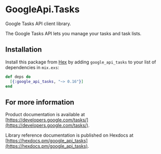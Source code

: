 # GoogleApi.Tasks

Google Tasks API client library.

The Google Tasks API lets you manage your tasks and task lists.

## Installation

Install this package from [Hex](https://hex.pm) by adding
`google_api_tasks` to your list of dependencies in `mix.exs`:

```elixir
def deps do
  [{:google_api_tasks, "~> 0.16"}]
end
```

## For more information

Product documentation is available at [https://developers.google.com/tasks/](https://developers.google.com/tasks/).

Library reference documentation is published on Hexdocs at
[https://hexdocs.pm/google_api_tasks](https://hexdocs.pm/google_api_tasks).
